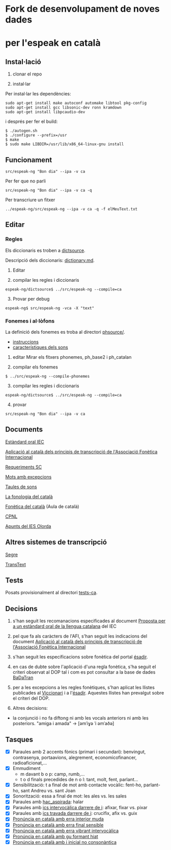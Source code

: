 # Fork de desenvolupament de noves dades 
# per l'espeak en català

## Instal·lació
1) clonar el repo

2) instal·lar

Per instal·lar les dependències:
```
sudo apt-get install make autoconf automake libtool pkg-config
sudo apt-get install gcc libsonic-dev ronn kramdown
sudo apt-get install libpcaudio-dev
```

i després per fer el build:
```
$ ./autogen.sh 
$ ./configure --prefix=/usr
$ make
$ sudo make LIBDIR=/usr/lib/x86_64-linux-gnu install
``` 

## Funcionament
```
src/espeak-ng "Bon dia" --ipa -v ca
```

Per fer que no parli
```
src/espeak-ng "Bon dia" --ipa -v ca -q
```
Per transcriure un fitxer
```
../espeak-ng/src/espeak-ng --ipa -v ca -q -f elMeuText.txt
```

## Editar
### Regles
Els diccionaris es troben a [dictsource](https://github.com/projecte-aina/espeak-ng/tree/master/dictsource).

Descripció dels diccionaris: [dictionary.md](https://github.com/espeak-ng/espeak-ng/blob/master/docs/dictionary.md).

1) Editar

2) compilar les regles i diccionaris
```
espeak-ng/dictsource$ ../src/espeak-ng --compile=ca
```

3) Provar per debug
```
espeak-ng$ src/espeak-ng -vca -X "text"
```

### Fonemes i al·lòfons
La definició dels fonemes es troba al directori [phsource/](https://github.com/projecte-aina/espeak-ng/tree/dev-ca/phsource).


- [instruccions](https://github.com/projecte-aina/espeak-ng/blob/dev-ca/docs/phontab.md#phoneme-definitions)
- [característiques dels sons](https://github.com/projecte-aina/espeak-ng/blob/dev-ca/docs/phonemes.md#consonants)


1) editar
Mirar els fitxers phonemes, ph_base2 i ph_catalan

2) compilar els fonemes
```
$ ../src/espeak-ng --compile-phonemes
```

3) compilar les regles i diccionaris
```
espeak-ng/dictsource$ ../src/espeak-ng --compile=ca
```

4) provar
```
src/espeak-ng "Bon dia" --ipa -v ca
```
## Documents
[Estàndard oral IEC](https://publicacions.iec.cat/repository/pdf/00000039/00000072.pdf)

[Aplicació al català dels principis de transcripció de l'Associació Fonètica Internacional](https://publicacions.iec.cat/repository/pdf/00000041/00000087.pdf)

[Requeriments SC](https://www.softcatala.org/wiki/Usuari:Jmas/TTS_Requeriments)

[Mots amb excepcions](https://ca.wiktionary.org/wiki/Categoria:Mots_en_catal%C3%A0_per_caracter%C3%ADstiques_fon%C3%A8tiques)

[Taules de sons](http://www.ub.edu/sonscatala/ca/central)

[La fonologia del català](http://diposit.ub.edu/dspace/bitstream/2445/67057/1/Fonologia_catalana.pdf)

[Fonètica del català](https://www.auladecatala.com/fonetica-i-ortografia/) (Aula de català)

[CPNL](https://blogs.cpnl.cat/dgava12/files/2012/12/Full-de-ruta_unitat21.pdf)

[Apunts del IES Olorda](http://iesolorda.cat/departaments/cat/fon_tot.pdf)

## Altres sistemes de transcripció
[Segre](https://nlp.lsi.upc.edu/freeling/demo/segre.php)

[TransText](https://sites.google.com/site/juanmariagarrido/research/resources/tools/transtext)

## Tests

Posats provisionalment al directori [tests-ca](https://github.com/projecte-aina/espeak-ng/tree/dev-ca/tests-ca).

## Decisions

1) s'han seguit les recomanacions especificades al document [Proposta per a un estàndard oral de la llengua catalana](https://publicacions.iec.cat/repository/pdf/00000039/00000072.pdf) del IEC

2) pel que fa als caràcters de l'AFI, s'han seguit les indicacions del document [Aplicació al català dels principis de transcripció de l'Associació Fonètica Internacional](https://publicacions.iec.cat/repository/pdf/00000041/00000087.pdf)

3) s'han seguit les especificacions sobre fonètica del portal [ésadir](https://esadir.cat/gramatica/criteris).

4) en cas de dubte sobre l'aplicació d'una regla fonètica, s'ha seguit el criteri observat al DOP tal i com es pot consultar a la base de dades [BaDaTran](http://retoc.iula.upf.edu/cgi-bin/BaDaTran.cgi)

5) per a les excepcions a les regles fonètiques, s'han aplicat les llistes publicades al [Viccionari](https://ca.wiktionary.org/wiki/Categoria:Mots_en_catal%C3%A0_per_caracter%C3%ADstiques_fon%C3%A8tiques) i a l'[ésadir](https://esadir.cat/gramatica/criteris). Aquestes llistes han prevalgut sobre el criteri del DOP.

6) Altres decisions:
* la conjunció i no fa diftong ni amb les vocals anteriors ni amb les posteriors. "amiga i amada" -> [əmˈiɣə ˈi əmˈaðə]

## Tasques
- [x]  Paraules amb 2 accents fònics (primari i secundari): benvingut, contrasenya, portaavions, alegrement, economicofinancer, radioaficionat,...
- [x]  Emmudiment
    - m davant b o p: camp, rumb,...
    - t o d finals precedides de n o l: tant, molt, fent, parlant...
- [x]  Sensibilització: t a final de mot amb contacte vocàlic: fent-ho, parlant-ho, sant Andreu vs. sant Joan
- [x]  Sonorització: essa a final de mot: les ales vs. les sales
- [x]  Paraules amb [hac_aspirada](https://ca.wiktionary.org/wiki/Categoria:Pron%C3%BAncia_en_catal%C3%A0_amb_hac_aspirada): halar
- [x]  Paraules amb [ics intervocàlica darrere de i](https://ca.wiktionary.org/wiki/Categoria:Pron%C3%BAncia_en_catal%C3%A0_amb_ics_intervoc%C3%A0lica): afixar, fixar vs. pixar
- [x]  Paraules amb [ics travada darrere de i](https://ca.wiktionary.org/wiki/Categoria:Pron%C3%BAncia_en_catal%C3%A0_amb_ics_travada_darrere_i_voc%C3%A0lica): crucifix, afix vs. guix
- [x]  [Pronúncia en català amb erra interior muda](https://ca.wiktionary.org/wiki/Categoria:Pron%C3%BAncia_en_catal%C3%A0_amb_erra_interior_muda)
- [x]  [Pronúncia en català amb erra final sensible](https://ca.wiktionary.org/wiki/Categoria:Pron%C3%BAncia_en_catal%C3%A0_amb_erra_final_sensible)
- [x]  [Pronúncia en català amb erra vibrant intervocàlica](https://ca.wiktionary.org/wiki/Categoria:Pron%C3%BAncia_en_catal%C3%A0_amb_erra_vibrant_intervoc%C3%A0lica)
- [x]  [Pronúncia en català amb gu formant hiat](https://ca.wiktionary.org/wiki/Categoria:Pron%C3%BAncia_en_catal%C3%A0_amb_gu_formant_hiat)
- [x]  [Pronúncia en català amb i inicial no consonàntica](https://ca.wiktionary.org/wiki/Categoria:Pron%C3%BAncia_en_catal%C3%A0_amb_i_inicial_no_conson%C3%A0ntica)
